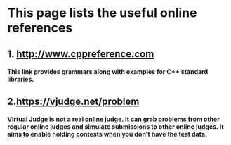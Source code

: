 # This page lists the useful online references

## 1. http://www.cppreference.com
#### This link provides grammars along with examples for C++ standard libraries. 

## 2.https://vjudge.net/problem
#### Virtual Judge is not a real online judge. It can grab problems from other regular online judges and simulate submissions to other online judges. It aims to enable holding contests when you don't have the test data.
